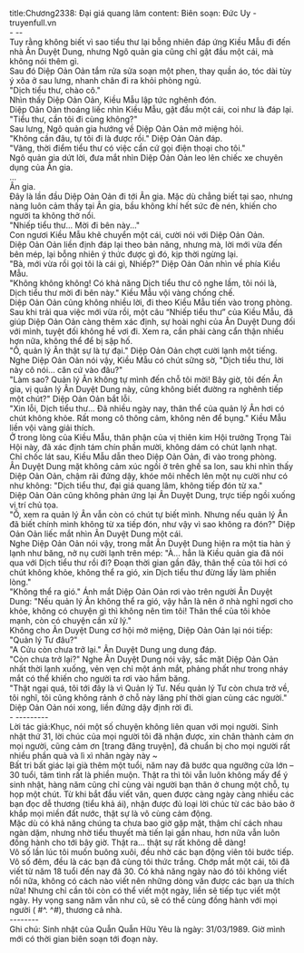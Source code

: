title:Chương2338: Đại giá quang lâm
content:
Biên soạn: Đức Uy - truyenfull.vn<br>- --<br>Tuy rằng không biết vì sao tiểu thư lại bỗng nhiên đáp ứng Kiều Mẫu đi đến nhà Ân Duyệt Dung, nhưng Ngô quản gia cũng chỉ gật đầu một cái, mà không nói thêm gì.<br>Sau đó Diệp Oản Oản tắm rửa sửa soạn một phen, thay quần áo, tóc dài tùy ý xõa ở sau lưng, nhanh chân đi ra khỏi phòng ngủ.<br>"Dịch tiểu thư, chào cô."<br>Nhìn thấy Diệp Oản Oản, Kiều Mẫu lập tức nghênh đón.<br>Diệp Oản Oản thoáng liếc nhìn Kiều Mẫu, gật đầu một cái, coi như là đáp lại.<br>"Tiểu thư, cần tôi đi cùng không?"<br>Sau lưng, Ngô quản gia hướng về Diệp Oản Oản mở miệng hỏi.<br>"Không cần đâu, tự tôi đi là được rồi." Diệp Oản Oản đáp.<br>"Vâng, thời điểm tiểu thư có việc cần cứ gọi điện thoại cho tôi."<br>Ngô quản gia dứt lời, đưa mắt nhìn Diệp Oản Oản leo lên chiếc xe chuyên dụng của Ân gia.<br>...<br>Ân gia.<br>Đây là lần đầu Diệp Oản Oản đi tới Ân gia. Mặc dù chẳng biết tại sao, nhưng nàng luôn cảm thấy tại Ân gia, bầu không khí hết sức đè nén, khiến cho người ta không thở nổi.<br>"Nhiếp tiểu thư... Mời đi bên này..."<br>Con ngươi Kiều Mẫu khẽ chuyển một cái, cười nói với Diệp Oản Oản.<br>Diệp Oản Oản liền định đáp lại theo bản năng, nhưng mà, lời mới vừa đến bên mép, lại bỗng nhiên ý thức được gì đó, kịp thời ngừng lại.<br>"Bà, mới vừa rồi gọi tôi là cái gì, Nhiếp?" Diệp Oản Oản nhìn về phía Kiều Mẫu.<br>"Không không không! Có khả năng Dịch tiểu thư cô nghe lầm, tôi nói là, Dịch tiểu thư mời đi bên này." Kiều Mẫu vội vàng chống chế.<br>Diệp Oản Oản cũng không nhiều lời, đi theo Kiều Mẫu tiến vào trong phòng.<br>Sau khi trải qua việc mới vừa rồi, một câu “Nhiếp tiểu thư” của Kiều Mẫu, đã giúp Diệp Oản Oản càng thêm xác định, sự hoài nghi của Ân Duyệt Dung đối với mình, tuyệt đối không hề vơi đi. Xem ra, cần phải càng cẩn thận nhiều hơn nữa, không thể để bị sập hố.<br>"Ồ, quản lý Ân thật sự là tự đại." Diệp Oản Oản chợt cười lạnh một tiếng.<br>Nghe Diệp Oản Oản nói vậy, Kiều Mẫu có chút sững sờ, "Dịch tiểu thư, lời này cô nói... căn cứ vào đâu?"<br>"Làm sao? Quản lý Ân không tự mình đến chỗ tôi mời! Bây giờ, tôi đến Ân gia, vị quản lý Ân Duyệt Dung này, cũng không biết đường ra nghênh tiếp một chút?" Diệp Oản Oản bắt lỗi.<br>"Xin lỗi, Dịch tiểu thư... Đã nhiều ngày nay, thân thể của quản lý Ân hơi có chút không khỏe. Rất mong cô thông cảm, không nên để bụng." Kiều Mẫu liền vội vàng giải thích.<br>Ở trong lòng của Kiều Mẫu, thân phận của vị thiên kim Hội trưởng Trọng Tài Hội này, đã xác định tám chín phần mười, không dám có chút lạnh nhạt.<br>Chỉ chốc lát sau, Kiều Mẫu dẫn theo Diệp Oản Oản, đi vào trong phòng.<br>Ân Duyệt Dung mặt không cảm xúc ngồi ở trên ghế sa lon, sau khi nhìn thấy Diệp Oản Oản, chậm rãi đứng dậy, khóe môi nhếch lên một nụ cười như có như không: "Dịch tiểu thư, đại giá quang lâm, không tiếp đón từ xa."<br>Diệp Oản Oản cũng không phản ứng lại Ân Duyệt Dung, trực tiếp ngồi xuống vị trí chủ tọa.<br>"Ồ, xem ra quản lý Ân vẫn còn có chút tự biết mình. Nhưng nếu quản lý Ân đã biết chính mình không từ xa tiếp đón, như vậy vì sao không ra đón?" Diệp Oản Oản liếc mắt nhìn Ân Duyệt Dung một cái.<br>Nghe Diệp Oản Oản nói vậy, trong mắt Ân Duyệt Dung hiện ra một tia hàn ý lạnh như băng, nở nụ cười lạnh trên mép: "À... hẳn là Kiều quản gia đã nói qua với Dịch tiểu thư rồi đi? Đoạn thời gian gần đây, thân thể của tôi hơi có chút không khỏe, không thể ra gió, xin Dịch tiểu thư đừng lấy làm phiền lòng."<br>"Không thể ra gió." Ánh mắt Diệp Oản Oản rơi vào trên người Ân Duyệt Dung: "Nếu quản lý Ân không thể ra gió, vậy hẳn là nên ở nhà nghỉ ngơi cho khỏe, không có chuyện gì thì không nên tìm tôi! Thân thể của tôi khỏe mạnh, còn có chuyện cần xử lý."<br>Không cho Ân Duyệt Dung cơ hội mở miệng, Diệp Oản Oản lại nói tiếp: "Quản lý Tư đâu?"<br>"A Cửu còn chưa trở lại." Ân Duyệt Dung ung dung đáp.<br>"Còn chưa trở lại?" Nghe Ân Duyệt Dung nói vậy, sắc mặt Diệp Oản Oản nhất thời lạnh xuống, vẻn vẹn chỉ một ánh mắt, phảng phất như trong nháy mắt có thể khiến cho người ta rơi vào hầm băng.<br>"Thật ngại quá, tôi tới đây là vì Quản lý Tư. Nếu quản lý Tư còn chưa trở về, tôi nghĩ, tôi cũng không rảnh ở chỗ này lãng phí thời gian cùng các người." Diệp Oản Oản nói xong, liền đứng dậy định rời đi.<br>- ---------<br>Lời tác giả:Khục, nói một số chuyện không liên quan với mọi người. Sinh nhật thứ 31, lời chúc của mọi người tôi đã nhận được, xin chân thành cảm ơn mọi người, cũng cảm ơn [trang đăng truyện], đã chuẩn bị cho mọi người rất nhiều phần quà và lì xì nhân ngày này ~<br>Bất tri bất giác lại già thêm một tuổi, năm nay đã bước qua ngưỡng cửa lớn – 30 tuổi, tâm tình rất là phiền muộn. Thật ra thì tôi vẫn luôn không mấy để ý sinh nhật, hàng năm cũng chỉ cùng vài người bạn thân ở chung một chỗ, tụ họp một chút. Từ khi bắt đầu viết văn, quen được càng ngày càng nhiều các bạn đọc dễ thương (tiểu khả ái), nhận được đủ loại lời chúc từ các bảo bảo ở khắp mọi miền đất nước, thật sự là vô cùng cảm động.<br>Mặc dù có khả năng chúng ta chưa bao giờ gặp mặt, thậm chí cách nhau ngàn dặm, nhưng nhờ tiểu thuyết mà tiến lại gần nhau, hơn nữa vẫn luôn đồng hành cho tới bây giờ. Thật ra... thật sự rất không dễ dàng!<br>Vô số lần lúc tôi muốn buông xuôi, đều nhờ các bạn động viên tôi bước tiếp. Vô số đêm, đều là các bạn đã cùng tôi thức trắng. Chớp mắt một cái, tôi đã viết từ năm 18 tuổi đến nay đã 30. Có khả năng ngày nào đó tôi không viết nổi nữa, không có cách nào viết nên những dòng văn được các bạn ưa thích nữa! Nhưng chỉ cần tôi còn có thể viết một ngày, liền sẽ tiếp tục viết một ngày. Hy vọng sang năm vẫn như cũ, sẽ có thể cùng đồng hành với mọi người ( #^. ^#), thương cả nhà.<br>--------<br>Ghi chú: Sinh nhật của Quẫn Quẫn Hữu Yêu là ngày: 31/03/1989. Giờ mình mới có thời gian biên soạn tới đoạn này.<br>